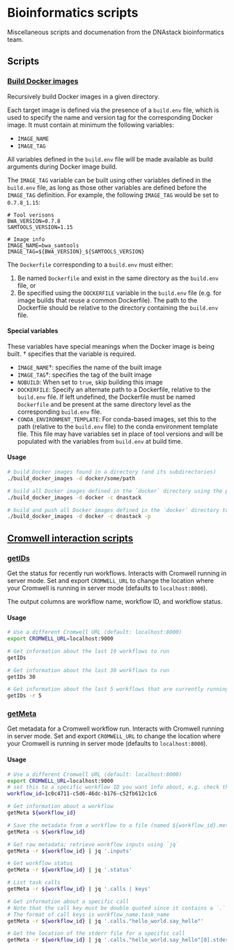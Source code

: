 # Bioinformatics scripts

Miscellaneous scripts and documenation from the DNAstack bioinformatics team.


## Scripts

### [Build Docker images](scripts/build_docker_images)

Recursively build Docker images in a given directory.

Each target image is defined via the presence of a `build.env` file, which is used to specify the name and version tag for the corresponding Docker image. It must contain at minimum the following variables:

- `IMAGE_NAME`
- `IMAGE_TAG`

All variables defined in the `build.env` file will be made available as build arguments during Docker image build.

The `IMAGE_TAG` variable can be built using other variables defined in the `build.env` file, as long as those other variables are defined before the `IMAGE_TAG` definition. For example, the following `IMAGE_TAG` would be set to `0.7.8_1.15`:

```
# Tool verisons
BWA_VERSION=0.7.8
SAMTOOLS_VERSION=1.15

# Image info
IMAGE_NAME=bwa_samtools
IMAGE_TAG=${BWA_VERSION}_${SAMTOOLS_VERSION}
```

The `Dockerfile` corresponding to a `build.env` must either:
1. Be named `Dockerfile` and exist in the same directory as the `build.env` file, or
2. Be specified using the `DOCKERFILE` variable in the `build.env` file (e.g. for image builds that reuse a common Dockerfile). The path to the Dockerfile should be relative to the directory containing the `build.env` file.


#### Special variables

These variables have special meanings when the Docker image is being built. † specifies that the variable is required.

- `IMAGE_NAME`†: specifies the name of the built image
- `IMAGE_TAG`†: specifies the tag of the built image
- `NOBUILD`: When set to `true`, skip building this image
- `DOCKERFILE`: Specify an alternate path to a Dockerfile, relative to the `build.env` file. If left undefined, the Dockerfile must be named `Dockerfile` and be present at the same directory level as the corresponding `build.env` file.
- `CONDA_ENVIRONMENT_TEMPLATE`: For conda-based images, set this to the path (relative to the `build.env` file) to the conda environment template file. This file may have variables set in place of tool versions and will be populated with the variables from `build.env` at build time.


#### Usage

```bash
# build Docker images found in a directory (and its subdirectories)
./build_docker_images -d docker/some/path

# build all Docker images defined in the `docker` directory using the provided container registry
./build_docker_images -d docker -c dnastack

# build and push all Docker images defined in the `docker` directory to the provided container registry
./build_docker_images -d docker -c dnastack -p
```

## [Cromwell interaction scripts](scripts/cromwell)

### [getIDs](scripts/cromwell/getIDs)

Get the status for recently run workflows. Interacts with Cromwell running in server mode. Set and export `CROMWELL_URL` to change the location where your Cromwell is running in server mode (defaults to `localhost:8000`).

The output columns are workflow name, workflow ID, and workflow status.

#### Usage

```bash
# Use a different Cromwell URL (default: localhost:8000)
export CROMWELL_URL=localhost:9000

# Get information about the last 10 workflows to run
getIDs

# Get information about the last 30 workflows to run
getIDs 30

# Get information about the last 5 workflows that are currently running (there may not be 5 running currently)
getIDs -r 5
```


### [getMeta](scripts/cromwell/getMeta)

Get metadata for a Cromwell workflow run. Interacts with Cromwell running in server mode. Set and export `CROMWELL_URL` to change the location where your Cromwell is running in server mode (defaults to `localhost:8000`).

#### Usage

```bash
# Use a different Cromwell URL (default: localhost:8000)
export CROMWELL_URL=localhost:9000
# set this to a specific workflow ID you want info about, e.g. check the output of getIDs
workflow_id=1c0c4711-c5d6-46dc-b176-c52fb612c1c6

# Get information about a workflow
getMeta ${workflow_id}

# Save the metadata from a workflow to a file (named ${workflow_id}.meta.json)
getMeta -s ${workflow_id}

# Get raw metadata; retrieve workflow inputs using `jq`
getMeta -r ${workflow_id} | jq '.inputs'

# Get workflow status
getMeta -r ${workflow_id} | jq '.status'

# List task calls
getMeta -r ${workflow_id} | jq '.calls | keys'

# Get information about a specific call
# Note that the call key must be double quoted since it contains a `.` character
# The format of call keys is workflow_name.task_name
getMeta -r ${workflow_id} | jq '.calls."hello_world.say_hello"'

# Get the location of the stderr file for a specific call
getMeta -r ${workflow_id} | jq '.calls."hello_world.say_hello"[0].stderr'
```
